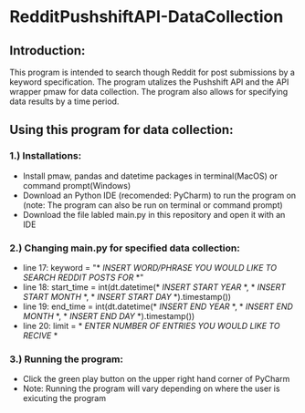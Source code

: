 # RedditPushshiftAPI-DataCollection

## Introduction:
This program is intended to search though Reddit for post submissions by a keyword specification. The program utalizes the Pushshift API and the API wrapper pmaw for data collection. The program also allows for specifying data results by a time period.

## Using this program for data collection:

### 1.) Installations:
- Install pmaw, pandas and datetime packages in terminal(MacOS) or command prompt(Windows)
- Download an Python IDE (recomended: PyCharm) to run the program on (note: The program can also be run on terminal or command prompt)
- Download the file labled main.py in this repository and open it with an IDE

### 2.) Changing main.py for specified data collection:
- line 17: keyword = "* *INSERT WORD/PHRASE YOU WOULD LIKE TO SEARCH REDDIT POSTS FOR* *"
- line 18: start_time = int(dt.datetime(* *INSERT START YEAR* *, * *INSERT START MONTH* *, * *INSERT START DAY* *).timestamp())
- line 19: end_time = int(dt.datetime(* *INSERT END YEAR* *, * *INSERT END MONTH* *, * *INSERT END DAY* *).timestamp())
- line 20: limit = * *ENTER NUMBER OF ENTRIES YOU WOULD LIKE TO RECIVE* *

### 3.) Running the program:
- Click the green play button on the upper right hand corner of PyCharm 
- Note: Running the program will vary depending on where the user is exicuting the program
